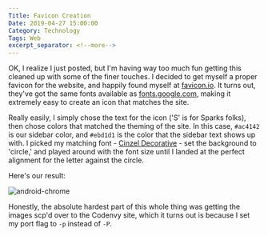 ```yaml
---
Title: Favicon Creation
Date: 2019-04-27 15:00:00
Category: Technology
Tags: Web
excerpt_separator: <!--more-->
---
```


OK, I realize I just posted, but I'm having way too much fun getting this cleaned up with some of the finer touches. I decided to get myself a proper favicon for the website, and happily found myself at [favicon.io](https://favicon.io/). It turns out, they've got the same fonts available as [fonts.google.com](https://fonts.google.com/), making it extremely easy to create an icon that matches the site.

<!--more-->

Really easily, I simply chose the text for the icon ('S' is for Sparks folks), then chose colors that matched the theming of the site. In this case, `#ac4142` is our sidebar color, and `#ebd1d1` is the color that the sidebar text shows up with. I picked my matching font - [Cinzel Decorative](https://fonts.google.com/selection?selection.family=Cinzel+Decorative) - set the background to 'circle,' and played around with the font size until I landed at the perfect alignment for the letter against the circle.

Here's our result:

![android-chrome]({static}images/2019-04-27-favicon.png)

Honestly, the absolute hardest part of this whole thing was getting the images scp'd over to the Codenvy site, which it turns out is because I set my port flag to `-p` instead of `-P`.

